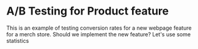 # A/B Testing for Product feature
This is an example of testing conversion rates for a new webpage feature for a merch store.
Should we implement the new feature? Let's use some statistics
